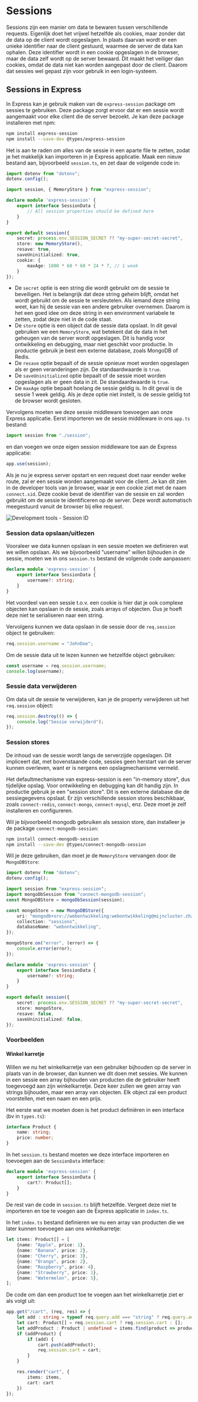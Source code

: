 # Sessions

Sessions zijn een manier om data te bewaren tussen verschillende requests. Eigenlijk doet het vrijwel hetzelfde als cookies, maar zonder dat de data op de client wordt opgeslagen. In plaats daarvan wordt er een unieke identifier naar de client gestuurd, waarmee de server de data kan ophalen. Deze identifier wordt in een cookie opgeslagen in de browser, maar de data zelf wordt op de server bewaard. Dit maakt het veiliger dan cookies, omdat de data niet kan worden aangepast door de client. Daarom dat sessies wel gepast zijn voor gebruik in een login-systeem.

## Sessions in Express

In Express kan je gebruik maken van de `express-session` package om sessies te gebruiken. Deze package zorgt ervoor dat er een sessie wordt aangemaakt voor elke client die de server bezoekt. Je kan deze package installeren met npm:

```bash
npm install express-session
npm install --save-dev @types/express-session
```

Het is aan te raden om alles van de sessie in een aparte file te zetten, zodat je het makkelijk kan importeren in je Express applicatie. Maak een nieuw bestand aan, bijvoorbeeld `session.ts`, en zet daar de volgende code in:

```typescript
import dotenv from "dotenv";
dotenv.config();

import session, { MemoryStore } from "express-session";

declare module 'express-session' {
    export interface SessionData {
        // All session properties should be defined here
    }
}

export default session({
    secret: process.env.SESSION_SECRET ?? "my-super-secret-secret",
    store: new MemoryStore(),
    resave: true,
    saveUninitialized: true,
    cookie: {
        maxAge: 1000 * 60 * 60 * 24 * 7, // 1 week
    }
});
```

- De `secret` optie is een string die wordt gebruikt om de sessie te beveiligen. Het is belangrijk dat deze string geheim blijft, omdat het wordt gebruikt om de sessie te versleutelen. Als iemand deze string weet, kan hij de sessie van een andere gebruiker overnemen. Daarom is het een goed idee om deze string in een environment variabele te zetten, zodat deze niet in de code staat.
- De `store` optie is een object dat de sessie data opslaat. In dit geval gebruiken we een `MemoryStore`, wat betekent dat de data in het geheugen van de server wordt opgeslagen. Dit is handig voor ontwikkeling en debugging, maar niet geschikt voor productie. In productie gebruik je best een externe database, zoals MongoDB of Redis.
- De `resave` optie bepaalt of de sessie opnieuw moet worden opgeslagen als er geen veranderingen zijn. De standaardwaarde is `true`.
- De `saveUninitialized` optie bepaalt of de sessie moet worden opgeslagen als er geen data in zit. De standaardwaarde is `true`.
- De `maxAge` optie bepaalt hoelang de sessie geldig is. In dit geval is de sessie 1 week geldig. Als je deze optie niet instelt, is de sessie geldig tot de browser wordt gesloten.

Vervolgens moeten we deze sessie middleware toevoegen aan onze Express applicatie. Eerst importeren we de sessie middleware in ons `app.ts` bestand:

```typescript
import session from "./session";
```

en dan voegen we onze eigen session middleware toe aan de Express applicatie:

```typescript
app.use(session);
```

Als je nu je express server opstart en een request doet naar eender welke route, zal er een sessie worden aangemaakt voor de client. Je kan dit zien in de developer tools van je browser, waar je een cookie ziet met de naam `connect.sid`. Deze cookie bevat de identifier van de sessie en zal worden gebruikt om de sessie te identificeren op de server. Deze wordt automatisch meegestuurd vanuit de browser bij elke request.

![Development tools - Session ID](../.gitbook/assets/sessionidbrowser.png)

### Session data opslaan/uitlezen

Vooraleer we data kunnen opslaan in een sessie moeten we definieren wat we willen opslaan. Als we bijvoorbeeld "username" willen bijhouden in de sessie, moeten we in ons `session.ts` bestand de volgende code aanpassen:

```typescript
declare module 'express-session' {
    export interface SessionData {
        username?: string;
    }
}
```

Het voordeel van een sessie t.o.v. een cookie is hier dat je ook complexe objecten kan opslaan in de sessie, zoals arrays of objecten. Dus je hoeft deze niet te serialiseren naar een string.

Vervolgens kunnen we data opslaan in de sessie door de `req.session` object te gebruiken:

```typescript
req.session.username = "JohnDoe";
```

Om de sessie data uit te lezen kunnen we hetzelfde object gebruiken:

```typescript
const username = req.session.username;
console.log(username);
```

### Sessie data verwijderen

Om data uit de sessie te verwijderen, kan je de property verwijderen uit het `req.session` object:

```typescript
req.session.destroy(() => {
    console.log("Sessie verwijderd");
});
```

### Session stores

De inhoud van de sessie wordt langs de serverzijde opgeslagen. Dit impliceert dat, met bovenstaande code, sessies geen herstart van de server kunnen overleven, want er is nergens een opslagmechanisme vermeld.

Het defaultmechanisme van express-session is een "in-memory store", dus tijdelijke opslag. Voor ontwikkeling en debugging kan dit handig zijn. In productie gebruik je een "session store". Dit is een externe database die de sessiegegevens opslaat. Er zijn verschillende session stores beschikbaar, zoals `connect-redis`, `connect-mongo`, `connect-mysql`, enz. Deze moet je zelf installeren en configureren.

Wil je bijvoorbeeld mongodb gebruiken als session store, dan installeer je de package `connect-mongodb-session`:

```bash
npm install connect-mongodb-session
npm install --save-dev @types/connect-mongodb-session
```

Wil je deze gebruiken, dan moet je de `MemoryStore` vervangen door de `MongoDBStore`:

```typescript
import dotenv from "dotenv";
dotenv.config();

import session from "express-session";
import mongoDbSession from "connect-mongodb-session";
const MongoDBStore = mongoDbSession(session);

const mongoStore = new MongoDBStore({
    uri: "mongodb+srv://webontwikkeling:webontwikkeling@mijncluster.zhzdvam.mongodb.net/?retryWrites=true&w=majority&appName=MijnCluster",
    collection: "sessions",
    databaseName: "webontwikkeling",
});

mongoStore.on("error", (error) => {
    console.error(error);
});

declare module 'express-session' {
    export interface SessionData {
        username?: string;
    }
}

export default session({
    secret: process.env.SESSION_SECRET ?? "my-super-secret-secret",
    store: mongoStore,
    resave: false,
    saveUninitialized: false,
});
```

### Voorbeelden

#### Winkel karretje

Willen we nu het winkelkarretje van een gebruiker bijhouden op de server in plaats van in de browser, dan kunnen we dit doen met sessies. We kunnen in een sessie een array bijhouden van producten die de gebruiker heeft toegevoegd aan zijn winkelkarretje. Deze keer zullen we geen array van strings bijhouden, maar een array van objecten. Elk object zal een product voorstellen, met een naam en een prijs.

Het eerste wat we moeten doen is het product definiëren in een interface (bv in `types.ts`):

```typescript
interface Product {
    name: string;
    price: number;
}
```

In het `session.ts` bestand moeten we deze interface importeren en toevoegen aan de `SessionData` interface:

```typescript
declare module 'express-session' {
    export interface SessionData {
        cart?: Product[];
    }
}
```

De rest van de code in `session.ts` blijft hetzelfde. Vergeet deze niet te importeren en toe te voegen aan de Express applicatie in `index.ts`.

In het `index.ts` bestand definieren we nu een array van producten die we later kunnen toevoegen aan ons winkelkarretje:

```typescript
let items: Product[] = [
    {name: "Apple", price: 1},
    {name: "Banana", price: 2},
    {name: "Cherry", price: 3},
    {name: "Orange", price: 2},
    {name: "Raspberry", price: 4},
    {name: "Strawberry", price: 1},
    {name: "Watermelon", price: 5},
];
```

De code om dan een product toe te voegen aan het winkelkarretje ziet er als volgt uit:

```typescript
app.get("/cart", (req, res) => {
    let add : string = typeof req.query.add === "string" ? req.query.add : "";
    let cart: Product[] = req.session.cart ? req.session.cart : [];
    let addProduct : Product | undefined = items.find(product => product.name === add);
    if (addProduct) {
        if (add) {
            cart.push(addProduct);
            req.session.cart = cart;
        }
    }

    res.render("cart", {
        items: items,
        cart: cart
    })
});
```
